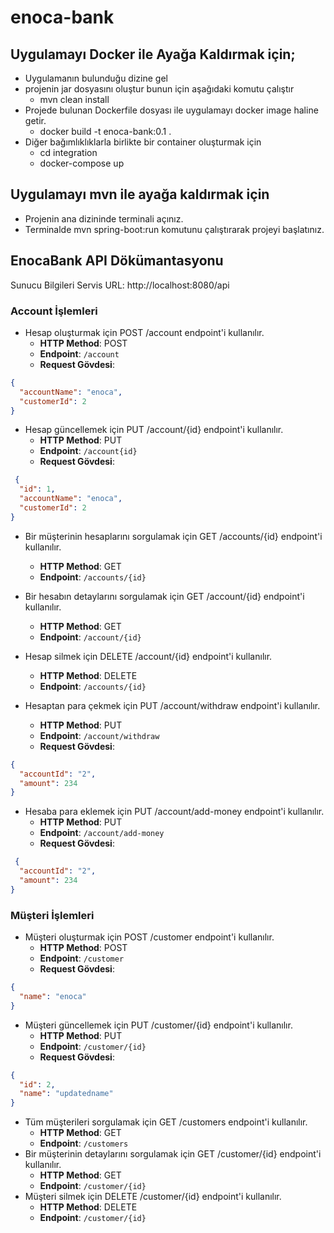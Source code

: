 # enoca-bank

## Uygulamayı Docker ile Ayağa Kaldırmak için;
- Uygulamanın bulunduğu dizine gel
- projenin jar dosyasını oluştur bunun için aşağıdaki komutu çalıştır
     - mvn clean install
- Projede bulunan Dockerfile dosyası ile uygulamayı docker image haline getir.
     - docker build -t enoca-bank:0.1 .
- Diğer bağımlıklıklarla birlikte bir container oluşturmak için
     - cd integration
     - docker-compose up
## Uygulamayı mvn ile ayağa kaldırmak için
- Projenin ana dizininde terminali açınız.
- Terminalde mvn spring-boot:run komutunu çalıştırarak projeyi başlatınız.

## EnocaBank API Dökümantasyonu

Sunucu Bilgileri
Servis URL: http://localhost:8080/api

### Account İşlemleri
- Hesap oluşturmak için POST /account endpoint'i kullanılır.
  - **HTTP Method**: POST
  - **Endpoint**: `/account`
  - **Request Gövdesi**:
```json
{
  "accountName": "enoca",
  "customerId": 2
}
```
- Hesap güncellemek için PUT /account/{id} endpoint'i kullanılır.
  - **HTTP Method**: PUT
  - **Endpoint**: `/account{id}`
  - **Request Gövdesi**:
```json
 {
  "id": 1,
  "accountName": "enoca",
  "customerId": 2
}
```
- Bir müşterinin hesaplarını sorgulamak için GET /accounts/{id} endpoint'i kullanılır.
  - **HTTP Method**: GET
  - **Endpoint**: `/accounts/{id}`

- Bir hesabın detaylarını sorgulamak için GET /account/{id} endpoint'i kullanılır.
  - **HTTP Method**: GET
  - **Endpoint**: `/account/{id}`

- Hesap silmek için DELETE /account/{id} endpoint'i kullanılır.
  - **HTTP Method**: DELETE
  - **Endpoint**: `/accounts/{id}`

- Hesaptan para çekmek için PUT /account/withdraw endpoint'i kullanılır.
  - **HTTP Method**: PUT
  - **Endpoint**: `/account/withdraw`
  - **Request Gövdesi**:
```json
{
  "accountId": "2",
  "amount": 234
}
```
- Hesaba para eklemek için PUT /account/add-money endpoint'i kullanılır.
  - **HTTP Method**: PUT
  - **Endpoint**: `/account/add-money`
  - **Request Gövdesi**:
```json
 {
  "accountId": "2",
  "amount": 234
} 
```
### Müşteri İşlemleri
- Müşteri oluşturmak için POST /customer endpoint'i kullanılır.
  - **HTTP Method**: POST
  - **Endpoint**: `/customer`
  - **Request Gövdesi**:
```json
{
  "name": "enoca"
}
```  
- Müşteri güncellemek için PUT /customer/{id} endpoint'i kullanılır.
  - **HTTP Method**: PUT
  - **Endpoint**: `/customer/{id}`
  - **Request Gövdesi**:
```json
{
  "id": 2,
  "name": "updatedname"
}
```
- Tüm müşterileri sorgulamak için GET /customers endpoint'i kullanılır.
  - **HTTP Method**: GET
  - **Endpoint**: `/customers`
- Bir müşterinin detaylarını sorgulamak için GET /customer/{id} endpoint'i kullanılır.
  - **HTTP Method**: GET
  - **Endpoint**: `/customer/{id}`
- Müşteri silmek için DELETE /customer/{id} endpoint'i kullanılır.
  - **HTTP Method**: DELETE
  - **Endpoint**: `/customer/{id}`
